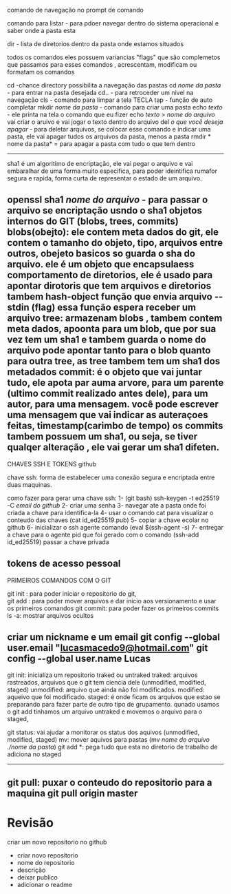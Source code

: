 comando de navegação no prompt de comando 

comando para listar - para pdoer navegar dentro do sistema operacional e saber onde a pasta esta

dir - lista de diretorios dentro da pasta onde estamos situados

todos os comandos eles possuem variancias "flags" que são complemetos que passamos para esses comandos , acrescentam, 
modificam ou formatam os comandos

  cd -chance directory possibilita a navegação das pastas
  cd *nome da pasta* -  para entrar na pasta desejada
  cd.. - para retroceder um nivel na navegação
  cls - comando para limpar a tela 
  TECLA tap - função de auto completar
  mkdir *nome da pasta* - comando para criar uma pasta
  echo *texto* - ele printa na tela o comando que eu fizer
  echo *texto* > *nome do arquivo* vai criar o aruivo e vai  jogar o texto dentro do arquivo
  del *o que você deseja apagar* - para deletar arquivos, se colocar esse comando e indicar uma pasta,
ele vai apagar tudos os arquivos da pasta, menos a pasta
  rmdir * nome da pasta* = para apagar a pasta com tudo o que tem dentro

--------------------------------------------------------------------------------------------------------------------------------
  sha1 é um algoritimo de encriptação, ele vai pegar o arquivo e vai embaralhar de uma forma muito especifica, para poder ideintifica rumafor
segura e rapida, forma curta de representar o estado de um arquivo.

  openssl sha1 *nome do arquivo* - para passar o arquivo se encriptação usndo o sha1
  objetos internos do GIT (blobs, trees, commits)  
  blobs(obejto): ele contem meta dados do git, ele contem o tamanho do objeto, tipo, arquivos entre outros, obejeto basicos
so guarda o sha do arquivo. ele é um objeto que encapsulaess comportamento de diretorios, ele é usado para apontar dirotoris que tem arquivos e diretorios tambem
  hash-object função que envia arquivo
  --stdin (flag) essa função espera receber um arquivo
  tree: armazenam blobs , tambem contem meta dados, apoonta para um blob, que por sua vez tem um sha1 e tambem guarda o nome do arquivo
pode apontar tanto para o blob quanto para outra tree, as tree tambem tem um sha1 dos metadados
  commit: é o objeto que vai juntar tudo, ele apota par auma arvore, para um parente (ultimo commit realizado antes dele),
para um autor, para uma mensagem.  você pode escrever uma mensagem que vai indicar as auteraçoes feitas, timestamp(carimbo de tempo)
os commits tambem possuem um sha1, ou seja, se tiver qualqer alteração , ele vai gerar um sha1 difeten.
--------------------------------------------------------------------------------------------------------------------------------

  CHAVES SSH E TOKENS github
  
  chave ssh: forma de estabelecer uma conexão segura e encriptada entre duas maquinas.
  
  como fazer para gerar uma chave ssh: 
  1- (git bash) ssh-keygen -t ed25519 -C *email do github*
  2- criar uma senha
  3- navegar ate a pasta onde foi criada a chave para identifica-la
  4- usar o comando cat para visualizar o conteudo das chaves (cat id_ed25519.pub)
  5- copiar a chave ecolar no github
  6- inicializar o ssh agente comando (eval $(ssh-agent -s)
  7-  entregar a chave para o agente pid que foi gerado com o comando (ssh-add id_ed25519) passar a chave privada

  tokens de acesso pessoal
--------------------------------------------------------------------------------------------------------------------------------  
  
  PRIMEIROS COMANDOS COM O GIT
  
  git init : para poder iniciar o repositorio do git,  
  git add : para poder mover arquivos e dar inicio aos versionamento e usar os primeiros comandos
  git commit: para poder fazer os primeiros commits
  ls -a: mostrar arquivos ocultos
   
  criar um nickname e um email
  git config --global user.email "lucasmacedo9@hotmail.com"
  git config --global user.name Lucas
--------------------------------------------------------------------------------------------------------------------------------
  git init: inicializa um repositorio
  traked  ou untraked
  traked: arquivos rastreados, arquivos que o git tem ciencia dele (unmodified, modified, staged)
    unmodified: arquivo que ainda não foi modificados. 
    modified: aqueivo que foi modificado. 
    staged: é onde ficam os arquivos que estao se preparando para fazer parte de outro tipo de grupamento.
  qunado usamos o git add tinhamos um arquivo untraked e movemos o arquivo para o staged,  
 
  git status: vai ajudar a monitorar os status dos aquivos  (unmodified, modified, staged)
  mv: mover aquivos para pastas (mv *nome do arquivo* *./nome da pasta*)
  git add *: pega tudo que esta no diretorio de trabalho de adiciona no staged
  
--------------------------------------------------------------------------------------------------------------------------------

  git pull: puxar o conteudo do repositorio para a maquina
  git pull origin master
  --------------------------------------------------------------------------------------------------------------------------------
  # Revisão
  
  criar um novo repositorio no github
  - criar novo repositorio
  - nome do repositorio
  - descrição
  - deixar publico
  - adicionar o readme

  






  
